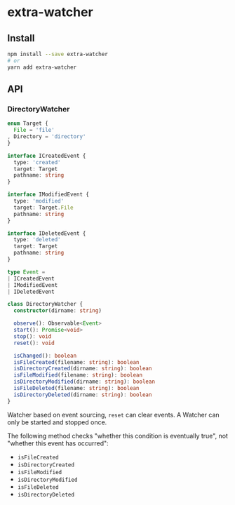 # extra-watcher
## Install
```sh
npm install --save extra-watcher
# or
yarn add extra-watcher
```

## API
### DirectoryWatcher
```ts
enum Target {
  File = 'file'
, Directory = 'directory'
}

interface ICreatedEvent {
  type: 'created'
  target: Target
  pathname: string
}

interface IModifiedEvent {
  type: 'modified'
  target: Target.File
  pathname: string
}

interface IDeletedEvent {
  type: 'deleted'
  target: Target
  pathname: string
}

type Event =
| ICreatedEvent
| IModifiedEvent
| IDeletedEvent

class DirectoryWatcher {
  constructor(dirname: string)

  observe(): Observable<Event>
  start(): Promise<void>
  stop(): void
  reset(): void

  isChanged(): boolean
  isFileCreated(filename: string): boolean
  isDirectoryCreated(dirname: string): boolean
  isFileModified(filename: string): boolean
  isDirectoryModified(dirname: string): boolean
  isFileDeleted(filename: string): boolean
  isDirectoryDeleted(dirname: string): boolean
}
```

Watcher based on event sourcing, `reset` can clear events.
A Watcher can only be started and stopped once.

The following method checks "whether this condition is eventually true",
not "whether this event has occurred":
- `isFileCreated`
- `isDirectoryCreated`
- `isFileModified`
- `isDirectoryModified`
- `isFileDeleted`
- `isDirectoryDeleted`
